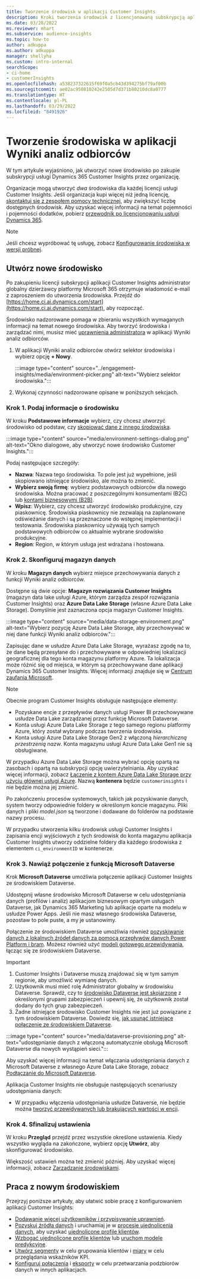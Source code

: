 ```yaml
---
title: Tworzenie środowisk w aplikacji Customer Insights
description: Kroki tworzenia środowisk z licencjonowaną subskrypcją aplikacji Dynamics 365 Customer Insights.
ms.date: 03/28/2022
ms.reviewer: mhart
ms.subservice: audience-insights
ms.topic: how-to
author: adkuppa
ms.author: adkuppa
manager: shellyha
ms.custom: intro-internal
searchScope:
- ci-home
- customerInsights
ms.openlocfilehash: a538237322615f69f0a5cb43d394275bf79af00b
ms.sourcegitcommit: ae02ac950810242e2505d7d371b80210dc8a0777
ms.translationtype: HT
ms.contentlocale: pl-PL
ms.lasthandoff: 03/29/2022
ms.locfileid: "8491926"
---
```

# <a name="create-an-environment-in-audience-insights"></a>Tworzenie środowiska w aplikacji Wyniki analiz odbiorców

W tym artykule wyjaśniono, jak utworzyć nowe środowisko po zakupie subskrypcji usługi Dynamics 365 Customer Insights przez organizację. 

Organizacje mogą utworzyć *dwa* środowiska dla każdej licencji usługi Customer Insights. Jeśli organizacja kupi więcej niż jedną licencję, [skontaktuj się z zespołem pomocy technicznej](https://go.microsoft.com/fwlink/?linkid=2079641), aby zwiększyć liczbę dostępnych środowisk. Aby uzyskać więcej informacji na temat pojemności i pojemności dodatków, pobierz [przewodnik po licencjonowaniu usługi Dynamics 365](https://go.microsoft.com/fwlink/?LinkId=866544).

> [!NOTE]
> Jeśli chcesz wypróbować tę usługę, zobacz [Konfigurowanie środowiska w wersji próbnej](../trial-signup.md).

## <a name="create-a-new-environment"></a>Utwórz nowe środowisko

Po zakupieniu licencji subskrypcji aplikacji Customer Insights administrator globalny dzierżawcy platformy Microsoft 365 otrzymuje wiadomość e-mail z zaproszeniem do utworzenia środowiska. Przejdź do [https://home.ci.ai.dynamics.com/start](https://home.ci.ai.dynamics.com/start), aby rozpocząć. 

Środowisko nadzorowane pomaga w zbieraniu wszystkich wymaganych informacji na temat nowego środowiska. Aby tworzyć środowiska i zarządzać nimi, musisz mieć [uprawnienia administratora](permissions.md) w aplikacji Wyniki analiz odbiorców.

1. W aplikacji Wyniki analiz odbiorców otwórz selektor środowiska i wybierz opcję **+ Nowy**.
  
   :::image type="content" source="../engagement-insights/media/environment-picker.png" alt-text="Wybierz selektor środowiska.":::

1. Wykonaj czynności nadzorowane opisane w poniższych sekcjach.

### <a name="step-1-provide-environment-information"></a>Krok 1. Podaj informacje o środowisku

W kroku **Podstawowe informacje** wybierz, czy chcesz utworzyć środowisko od podstaw, czy [skopiować dane z innego środowiska](manage-environments.md#copy-the-environment-configuration).

   :::image type="content" source="media/environment-settings-dialog.png" alt-text="Okno dialogowe, aby utworzyć nowe środowisko Customer Insights.":::

Podaj następujące szczegóły:
   - **Nazwa**: Nazwa tego środowiska. To pole jest już wypełnione, jeśli skopiowano istniejące środowisko, ale można to zmienić.
   - **Wybierz swoją firmę**: wybierz podstawowych odbiorców dla nowego środowiska. Można pracować z poszczególnymi konsumentami (B2C) lub [kontami biznesowymi (B2B)](work-with-business-accounts.md).
   - **Wpisz**: Wybierz, czy chcesz utworzyć środowisko produkcyjne, czy piaskownicę. Środowiska piaskownicy nie zezwalają na zaplanowane odświeżanie danych i są przeznaczone do wstępnej implementacji i testowania. Środowiska piaskownicy używają tych samych podstawowych odbiorców co aktualnie wybrane środowisko produkcyjne.
   - **Region**: Region, w którym usługa jest wdrażana i hostowana.

### <a name="step-2-configure-data-storage"></a>Krok 2. Skonfiguruj magazyn danych

W kroku **Magazyn danych** wybierz miejsce przechowywania danych z funkcji Wyniki analiz odbiorców.

Dostępne są dwie opcje: **Magazyn rozwiązania Customer Insights** (magazyn data lake usługi Azure, którym zarządza zespół rozwiązania Customer Insights) oraz **Azure Data Lake Storage** (własne Azure Data Lake Storage). Domyślnie jest zaznaczona opcja magazyn Customer Insights.

:::image type="content" source="media/data-storage-environment.png" alt-text="Wybierz pozycję Azure Data Lake Storage, aby przechowywać w niej dane funkcji Wyniki analiz odbiorców.":::

Zapisując dane w usłudze Azure Data Lake Storage, wyrażasz zgodę na to, że dane będą przesyłane do i przechowywane w odpowiedniej lokalizacji geograficznej dla tego konta magazynu platformy Azure. Ta lokalizacja może różnić się od miejsca, w którym są przechowywane dane aplikacji Dynamics 365 Customer Insights. Więcej informacji znajduje się w [Centrum zaufania Microsoft](https://www.microsoft.com/trust-center).

> [!NOTE]
> Obecnie program Customer Insights obsługuje następujące elementy:
> - Pozyskane encje z przepływów danych usługi Power BI przechowywane usłudze Data Lake zarządzanej przez funkcję Microsoft Dataverse.  
> - Konta usługi Azure Data Lake Storage z tego samego regionu platformy Azure, który został wybrany podczas tworzenia środowiska.
> - Konta usługi Azure Data Lake Storage Gen2 z włączoną *hierarchiczną przestrzenią nazw*. Konta magazynu usługi Azure Data Lake Gen1 nie są obsługiwane.

W przypadku Azure Data Lake Storage można wybrać opcję opartą na zasobach i opartą na subskrypcji opcję uwierzytelniania. Aby uzyskać więcej informacji, zobacz [Łączenie z kontem Azure Data Lake Storage przy użyciu głównej usługi Azure](connect-service-principal.md). Nazwą **kontenera** będzie `customerinsights` i nie będzie można jej zmienić.

Po zakończeniu procesów systemowych, takich jak pozyskiwanie danych, system tworzy odpowiednie foldery w określonym koncie magazynu. Pliki danych i pliki *model.json* są tworzone i dodawane do folderów na podstawie nazwy procesu.

W przypadku utworzenia kilku środowisk usługi Customer Insights i zapisania encji wyjściowych z tych środowisk do konta magazynu aplikacja Customer Insights utworzy oddzielne foldery dla każdego środowiska z elementem `ci_environmentID` w kontenerze.

### <a name="step-3-connect-to-microsoft-dataverse"></a>Krok 3. Nawiąż połączenie z funkcją Microsoft Dataverse
   
Krok **Microsoft Dataverse** umożliwia połączenie aplikacji Customer Insights ze środowiskiem Dataverse.

Udostępnij własne środowisko Microsoft Dataverse w celu udostępniania danych (profilów i analiz) aplikacjom biznesowym opartym usługach Dataverse, jak Dynamics 365 Marketing lub aplikacje oparte na modelu w usłudze Power Apps. Jeśli nie masz własnego środowiska Dataverse, pozostaw to pole puste, a my je ustanowimy.

Połączenie ze środowiskiem Dataverse umożliwia również [pozyskiwanie danych z lokalnych źródeł danych za pomocą przepływów danych Power Platform i bram](data-sources.md#add-data-from-on-premises-data-sources). Możesz również użyć [modeli gotowego przewidywania](predictions-overview.md?tabs=b2c#out-of-box-models), łącząc się ze środowiskiem Dataverse.

> [!IMPORTANT]
> 1. Customer Insights i Dataverse muszą znajdować się w tym samym regionie, aby umożliwić wymianę danych.
> 1. Użytkownik musi mieć rolę Administrator globalny w środowisku Dataverse. Sprawdź, czy to [środowisko Dataverse jest skojarzone](/power-platform/admin/control-user-access#associate-a-security-group-with-a-dataverse-environment) z określonymi grupami zabezpieczeń i upewnij się, że użytkownik został dodany do tych grup zabezpieczeń.
> 1. Żadne istniejące środowisko Customer Insights nie jest już powiązane z tym środowiskiem Dataverse. Dowiedz się, [jak usunąć istniejące połączenie ze środowiskiem Dataverse](manage-environments.md#remove-an-existing-connection-to-a-dataverse-environment).

:::image type="content" source="media/dataverse-provisioning.png" alt-text="udostępnianie danych z włączoną automatycznie obsługą Microsoft Dataverse dla nowych wystąpień sieci.":::

Aby uzyskać więcej informacji na temat włączania udostępniania danych z Microsoft Dataverse z własnego Azure Data Lake Storage, zobacz [Podłączanie do Microsoft Dataverse](manage-environments.md#connect-to-microsoft-dataverse).

Aplikacja Customer Insights nie obsługuje następujących scenariuszy udostępniania danych:
- W przypadku włączenia udostępniania usłudze Dataverse, nie będzie można [tworzyć przewidywanych lub brakujących wartości w encji](predictions.md).

### <a name="step-4-finalize-the-settings"></a>Krok 4. Sfinalizuj ustawienia

W kroku **Przegląd** przejdź przez wszystkie określone ustawienia. Kiedy wszystko wygląda na zakończone, wybierz opcję **Utwórz**, aby skonfigurować środowisko. 

Większość ustawień można też zmienić później. Aby uzyskać więcej informacji, zobacz [Zarządzanie środowiskami](manage-environments.md).

## <a name="work-with-your-new-environment"></a>Praca z nowym środowiskiem

Przejrzyj poniższe artykuły, aby ułatwić sobie pracę z konfigurowaniem aplikacji Customer Insights: 

- [Dodawanie więcej użytkowników i przypisywanie uprawnień](permissions.md).
- [Pozyskuj źródła danych](data-sources.md) i uruchamiaj je w [procesie ujednolicenia danych](data-unification.md), aby uzyskać [ujednolicone profile klientów](customer-profiles.md).
- [Wzbogać ujednolicone profile klientów](enrichment-hub.md) lub [uruchom modele predykcyjne](predictions-overview.md).
- [Utwórz segmenty](segments.md) w celu grupowania klientów i [miary](measures.md) w celu przeglądania wskaźników KPI.
- [Konfiguruj połączenia](connections.md) i [eksporty](export-destinations.md) w celu przetwarzania podzbiorów danych w innych aplikacjach.
